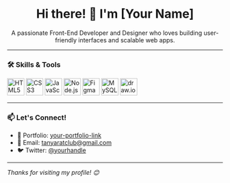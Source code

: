 <h1 align="center">Hi there! 👋 I'm [Your Name]</h1>

<p align="center">
  A passionate Front-End Developer and Designer who loves building user-friendly interfaces and scalable web apps.
</p>

---

### 🛠️ Skills & Tools

<p align="left">
  <img src="https://cdn.jsdelivr.net/gh/devicons/devicon/icons/html5/html5-original.svg" alt="HTML5" width="40" height="40"/>
  <img src="https://cdn.jsdelivr.net/gh/devicons/devicon/icons/css3/css3-original.svg" alt="CSS3" width="40" height="40"/>
  <img src="https://cdn.jsdelivr.net/gh/devicons/devicon/icons/javascript/javascript-original.svg" alt="JavaScript" width="40" height="40"/>
  <img src="https://cdn.jsdelivr.net/gh/devicons/devicon/icons/nodejs/nodejs-original.svg" alt="Node.js" width="40" height="40"/>
  <img src="https://cdn.jsdelivr.net/gh/devicons/devicon/icons/figma/figma-original.svg" alt="Figma" width="40" height="40"/>
  <img src="https://cdn.jsdelivr.net/gh/devicons/devicon/icons/mysql/mysql-original.svg" alt="MySQL" width="40" height="40"/>
  <img src="https://upload.wikimedia.org/wikipedia/commons/5/5f/Diagrams.net_Logo.svg" alt="draw.io" width="40" height="40"/>
</p>

<!--
### 📈 GitHub Stats

<p align="left">
  <img src="https://github-readme-stats.vercel.app/api?username=your-github-username&show_icons=true&theme=radical" alt="GitHub Stats" height="160"/>
  <img src="https://github-readme-stats.vercel.app/api/top-langs/?username=your-github-username&layout=compact&theme=radical" alt="Top Languages" height="160"/>
</p>
-->
---

### 📫 Let's Connect!

- 💼 Portfolio: [your-portfolio-link](https://yourportfolio.com)
- 💌 Email: tanyaratclub@gmail.com
- 🐦 Twitter: [@yourhandle](https://twitter.com/yourhandle)

---

*Thanks for visiting my profile! 😊*
